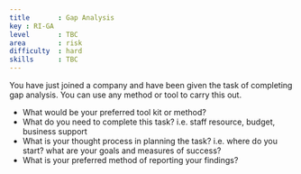 ```yaml
---
title       : Gap Analysis
key : RI-GA
level       : TBC
area        : risk
difficulty  : hard
skills      : TBC
---
```


You have just joined a company and have been given the task of completing gap analysis. You can use any method or tool to carry this out.

- What would be your preferred tool kit or method?
- What do you need to complete this task? i.e. staff resource, budget, business support
- What is your thought process in planning the task? i.e. where do you start? what are your goals and measures of success?
- What is your preferred method of reporting your findings?
